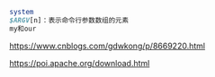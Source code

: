 ```perl
system
$ARGV[n]：表示命令行参数数组的元素
my和our
```

<https://www.cnblogs.com/gdwkong/p/8669220.html>

<https://poi.apache.org/download.html>